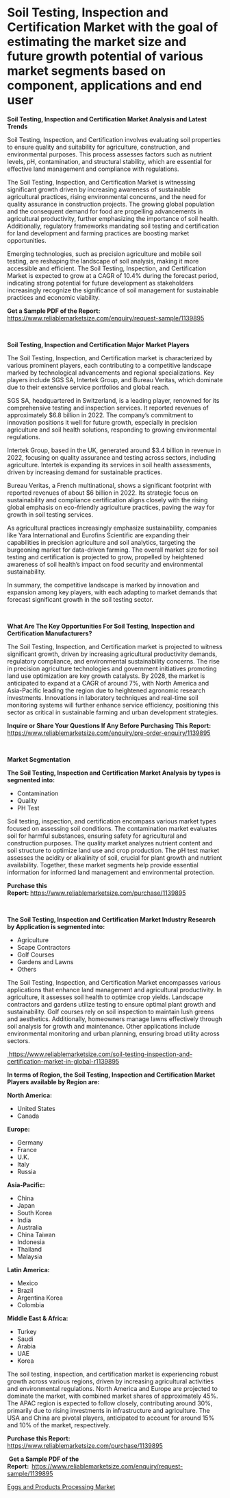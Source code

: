 <p><h1>Soil Testing, Inspection and Certification Market with the goal of estimating the market size and future growth potential of various market segments based on component, applications and end user</h1></p><p><strong>Soil Testing, Inspection and Certification Market Analysis and Latest Trends</strong></p>
<p><p>Soil Testing, Inspection, and Certification involves evaluating soil properties to ensure quality and suitability for agriculture, construction, and environmental purposes. This process assesses factors such as nutrient levels, pH, contamination, and structural stability, which are essential for effective land management and compliance with regulations.</p><p>The Soil Testing, Inspection, and Certification Market is witnessing significant growth driven by increasing awareness of sustainable agricultural practices, rising environmental concerns, and the need for quality assurance in construction projects. The growing global population and the consequent demand for food are propelling advancements in agricultural productivity, further emphasizing the importance of soil health. Additionally, regulatory frameworks mandating soil testing and certification for land development and farming practices are boosting market opportunities.</p><p>Emerging technologies, such as precision agriculture and mobile soil testing, are reshaping the landscape of soil analysis, making it more accessible and efficient. The Soil Testing, Inspection, and Certification Market is expected to grow at a CAGR of 10.4% during the forecast period, indicating strong potential for future development as stakeholders increasingly recognize the significance of soil management for sustainable practices and economic viability.</p></p>
<p><strong>Get a Sample PDF of the Report:&nbsp;</strong> <a href="https://www.reliablemarketsize.com/enquiry/request-sample/1139895?utm_campaign=3352&utm_medium=2&utm_source=Github&utm_content=ia&utm_term=25032025&utm_id=soil-testing-inspection-and-certification">https://www.reliablemarketsize.com/enquiry/request-sample/1139895</a></p>
<p>&nbsp;</p>
<p><strong>Soil Testing, Inspection and Certification Major Market Players</strong></p>
<p><p>The Soil Testing, Inspection, and Certification market is characterized by various prominent players, each contributing to a competitive landscape marked by technological advancements and regional specializations. Key players include SGS SA, Intertek Group, and Bureau Veritas, which dominate due to their extensive service portfolios and global reach. </p><p>SGS SA, headquartered in Switzerland, is a leading player, renowned for its comprehensive testing and inspection services. It reported revenues of approximately $6.8 billion in 2022. The company’s commitment to innovation positions it well for future growth, especially in precision agriculture and soil health solutions, responding to growing environmental regulations. </p><p>Intertek Group, based in the UK, generated around $3.4 billion in revenue in 2022, focusing on quality assurance and testing across sectors, including agriculture. Intertek is expanding its services in soil health assessments, driven by increasing demand for sustainable practices. </p><p>Bureau Veritas, a French multinational, shows a significant footprint with reported revenues of about $6 billion in 2022. Its strategic focus on sustainability and compliance certification aligns closely with the rising global emphasis on eco-friendly agriculture practices, paving the way for growth in soil testing services.</p><p>As agricultural practices increasingly emphasize sustainability, companies like Yara International and Eurofins Scientific are expanding their capabilities in precision agriculture and soil analytics, targeting the burgeoning market for data-driven farming. The overall market size for soil testing and certification is projected to grow, propelled by heightened awareness of soil health’s impact on food security and environmental sustainability. </p><p>In summary, the competitive landscape is marked by innovation and expansion among key players, with each adapting to market demands that forecast significant growth in the soil testing sector.</p></p>
<p>&nbsp;</p>
<p><strong>What Are The Key Opportunities For Soil Testing, Inspection and Certification Manufacturers?</strong></p>
<p><p>The Soil Testing, Inspection, and Certification market is projected to witness significant growth, driven by increasing agricultural productivity demands, regulatory compliance, and environmental sustainability concerns. The rise in precision agriculture technologies and government initiatives promoting land use optimization are key growth catalysts. By 2028, the market is anticipated to expand at a CAGR of around 7%, with North America and Asia-Pacific leading the region due to heightened agronomic research investments. Innovations in laboratory techniques and real-time soil monitoring systems will further enhance service efficiency, positioning this sector as critical in sustainable farming and urban development strategies.</p></p>
<p><strong>Inquire or Share Your Questions If Any Before Purchasing This Report:</strong> <a href="https://www.reliablemarketsize.com/enquiry/pre-order-enquiry/1139895?utm_campaign=3352&utm_medium=2&utm_source=Github&utm_content=ia&utm_term=25032025&utm_id=soil-testing-inspection-and-certification">https://www.reliablemarketsize.com/enquiry/pre-order-enquiry/1139895</a></p>
<p>&nbsp;</p>
<p><strong>Market Segmentation</strong></p>
<p><strong>The Soil Testing, Inspection and Certification Market Analysis by types is segmented into:</strong></p>
<p><ul><li>Contamination</li><li>Quality</li><li>PH Test</li></ul></p>
<p><p>Soil testing, inspection, and certification encompass various market types focused on assessing soil conditions. The contamination market evaluates soil for harmful substances, ensuring safety for agricultural and construction purposes. The quality market analyzes nutrient content and soil structure to optimize land use and crop production. The pH test market assesses the acidity or alkalinity of soil, crucial for plant growth and nutrient availability. Together, these market segments help provide essential information for informed land management and environmental protection.</p></p>
<p><strong>Purchase this Report:&nbsp;</strong><a href="https://www.reliablemarketsize.com/purchase/1139895?utm_campaign=3352&utm_medium=2&utm_source=Github&utm_content=ia&utm_term=25032025&utm_id=soil-testing-inspection-and-certification">https://www.reliablemarketsize.com/purchase/1139895</a></p>
<p>&nbsp;</p>
<p><strong>The Soil Testing, Inspection and Certification Market Industry Research by Application is segmented into:</strong></p>
<p><ul><li>Agriculture</li><li>Scape Contractors</li><li>Golf Courses</li><li>Gardens and Lawns</li><li>Others</li></ul></p>
<p><p>The Soil Testing, Inspection, and Certification Market encompasses various applications that enhance land management and agricultural productivity. In agriculture, it assesses soil health to optimize crop yields. Landscape contractors and gardens utilize testing to ensure optimal plant growth and sustainability. Golf courses rely on soil inspection to maintain lush greens and aesthetics. Additionally, homeowners manage lawns effectively through soil analysis for growth and maintenance. Other applications include environmental monitoring and urban planning, ensuring broad utility across sectors.</p></p>
<p><a href="https://www.reliablemarketsize.com/soil-testing-inspection-and-certification-market-in-global-r1139895?utm_campaign=3352&utm_medium=2&utm_source=Github&utm_content=ia&utm_term=25032025&utm_id=soil-testing-inspection-and-certification">&nbsp;https://www.reliablemarketsize.com/soil-testing-inspection-and-certification-market-in-global-r1139895</a></p>
<p><strong>In terms of Region, the Soil Testing, Inspection and Certification Market Players available by Region are:</strong></p>
<p>
    <p> <strong> North America: </strong>
        <ul>
            <li>United States</li>
            <li>Canada</li>
        </ul>
        </p> 
    <p> <strong> Europe: </strong>
        <ul>
            <li>Germany</li>
            <li>France</li>
            <li>U.K.</li>
            <li>Italy</li>
            <li>Russia</li>
        </ul>
        </p> 
    <p> <strong> Asia-Pacific: </strong>
        <ul>
            <li>China</li>
            <li>Japan</li>
            <li>South Korea</li>
            <li>India</li>
            <li>Australia</li>
            <li>China Taiwan</li>
            <li>Indonesia</li>
            <li>Thailand</li>
            <li>Malaysia</li>
        </ul>
        </p> 
    <p> <strong> Latin America: </strong>
        <ul>
            <li>Mexico</li>
            <li>Brazil</li>
            <li>Argentina Korea</li>
            <li>Colombia</li>
        </ul>
        </p> 
    <p> <strong> Middle East & Africa: </strong>
        <ul>
            <li>Turkey</li>
            <li>Saudi</li>
            <li>Arabia</li>
            <li>UAE</li>
            <li>Korea</li>
        </ul>
    </p>
    </p>
<p><p>The soil testing, inspection, and certification market is experiencing robust growth across various regions, driven by increasing agricultural activities and environmental regulations. North America and Europe are projected to dominate the market, with combined market shares of approximately 45%. The APAC region is expected to follow closely, contributing around 30%, primarily due to rising investments in infrastructure and agriculture. The USA and China are pivotal players, anticipated to account for around 15% and 10% of the market, respectively.</p></p>
<p><strong>Purchase this Report: </strong><a href="https://www.reliablemarketsize.com/purchase/1139895?utm_campaign=3352&utm_medium=2&utm_source=Github&utm_content=ia&utm_term=25032025&utm_id=soil-testing-inspection-and-certification">https://www.reliablemarketsize.com/purchase/1139895</a></p>
<p>&nbsp;<strong>Get a Sample PDF of the Report:&nbsp;&nbsp;</strong><a href="https://www.reliablemarketsize.com/enquiry/request-sample/1139895?utm_campaign=3352&utm_medium=2&utm_source=Github&utm_content=ia&utm_term=25032025&utm_id=soil-testing-inspection-and-certification">https://www.reliablemarketsize.com/enquiry/request-sample/1139895</a></p>
<p><strong></strong></p>
<p><p><a href="https://github.com/shopovdjondo/Market-Research-Report-List-1/blob/main/eggs-and-products-processing-market.md?utm_campaign=3352&utm_medium=2&utm_source=Github&utm_content=ia&utm_term=25032025&utm_id=soil-testing-inspection-and-certification">Eggs and Products Processing Market</a></p></p>